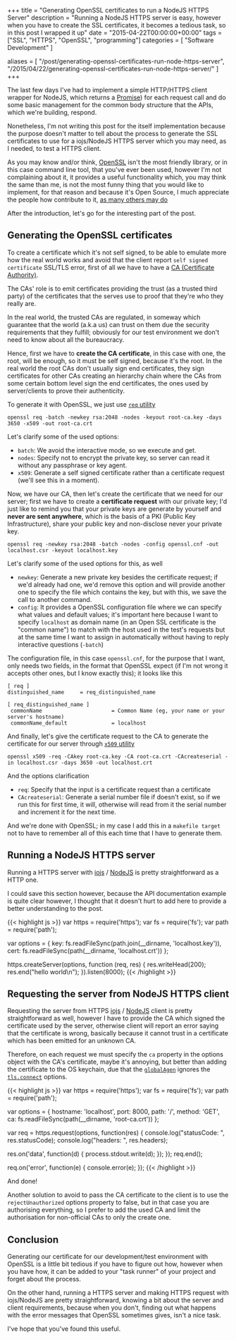 +++
title = "Generating OpenSSL certificates to run a NodeJS HTTPS Server"
description = "Running a NodeJS HTTPS server is easy, however when you have to create the SSL certificates, it becomes a tedious task, so in this post I wrapped it up"
date = "2015-04-22T00:00:00+00:00"
tags = ["SSL", "HTTPS", "OpenSSL", "programming"]
categories = [
  "Software Development"
]

aliases = [
  "/post/generating-openssl-certificates-run-node-https-server",
  "/2015/04/22/generating-openssl-certificates-run-node-https-server/"
]
+++

The last few days I've had to implement a simple HTTP/HTTPS client wrapper for NodeJS, which returns a <a href="https://promisesaplus.com/" target="_blank">Promise</a>) for each request call and do some basic management for the common body structure that the APIs, which we're building, respond.

Nonetheless, I'm not writing this post for the itself implementation because the purpose doesn't matter to tell about the process to generate the SSL certificates to use for a iojs/NodeJS HTTPS server which you may need, as I needed, to test a HTTPS client.

As you may know and/or think, <a href="https://www.openssl.org" target="_blank">OpenSSL</a> isn't the most friendly library, or in this case command line tool, that you've ever been used, however I'm not complaining about it, it provides a useful functionality which, you may think the same than me, is not the most funny thing that you would like to implement, for that reason and because it's Open Source, I much appreciate the people how contribute to it, <a href="http://en.wikipedia.org/wiki/OpenSSL" target="_blank">as many others may do</a>

After the introduction, let's go for the interesting part of the post.


## Generating the OpenSSL certificates

To create a certificate which it's not self signed, to be able to emulate more how the real world works and avoid that the client report `self signed certificate` SSL/TLS error, first of all we have to have a <a href="http://en.wikipedia.org/wiki/Certificate_authority" target="_blank">CA (Certificate Authority)</a>.

The CAs' role is to emit certificates providing the trust (as a trusted third party) of the certificates that the serves use to proof that they're who they really are.

In the real world, the trusted CAs are regulated, in someway which guarantee that the world (a.k.a us) can trust on them due the security requirements that they fulfill; obviously for our test environment we don't need to know about all the bureaucracy.

Hence, first we have to __create the CA certificate__, in this case with one, the root, will be enough, so it must be self signed, because it's the root. In the real world the root CAs don't usually sign end certificates, they sign certificates for other CAs creating an hierarchy chain where the CAs from some certain bottom level sign the end certificates, the ones used by server/clients to prove their authenticity.

To generate it with OpenSSL, we just use <a href="https://www.openssl.org/docs/apps/req.html" target="_blank">`req` utility</a>

```
openssl req -batch -newkey rsa:2048 -nodes -keyout root-ca.key -days 3650 -x509 -out root-ca.crt
```

Let's clarify some of the used options:

* `batch`: We avoid the interactive mode, so we execute and get.
* `nodes`: Specify not to encrypt the private key, so server can read it without any passphrase or key agent.
* `x509`: Generate a self signed certificate rather than a certificate request (we'll see this in a moment).


Now, we have our CA, then let's create the certificate that we need for our server; first we have to create a __certificate request__ with our private key; I'd just like to remind you that your private keys are generate by yourself and __never are sent anywhere__, which is the basis of a PKI (Public Key Infrastructure), share your public key and non-disclose never your private key.

```
openssl req -newkey rsa:2048 -batch -nodes -config openssl.cnf -out localhost.csr -keyout localhost.key
```

Let's clarify some of the used options for this, as well

* `newkey`: Generate a new private key besides the certificate request; if we'd already had one, we'd remove this option and will provide another one to specify the file which contains the key, but with this, we save the call to another command.
* `config`: It provides a OpenSSL configuration file where we can specify what values and default values; it's important here because I want to specify `localhost` as domain name (in an Open SSL certificate is the "common name") to match with the host used in the test's requests but at the same time I want to assign in automatically without having to reply interactive questions (`-batch`)

The configuration file, in this case `openssl.cnf`, for the purpose that I want, only needs two fields, in the format that OpenSSL expect (if I'm not wrong it accepts other ones, but I know exactly this); it looks like this

```
[ req ]
distinguished_name     = req_distinguished_name

[ req_distinguished_name ]
 commonName                      = Common Name (eg, your name or your server's hostname)
 commonName_default              = localhost
```

And finally, let's give the certificate request to the CA to generate the certificate for our server through <a href="https://www.openssl.org/docs/apps/x509.html" target="_blank">`x509` utility</a>

```
openssl x509 -req -CAkey root-ca.key -CA root-ca.crt -CAcreateserial -in localhost.csr -days 3650 -out localhost.crt
```

And the options clarification

* `req`: Specify that the input is a certificate request than a certificate
* `CAcreateserial`: Generate a serial number file if doesn't exist, so if we run this for first time, it will, otherwise will read from it the serial number and increment it for the next time.


And we're done with OpenSSL; in my case I add this in a `makefile target` not to have to remember all of this each time that I have to generate them.


## Running a NodeJS HTTPS server

Running a HTTPS server with <a href="https://iojs.org/api/https.html#https_https_createserver_options_requestlistener" taget="_blank">iojs</a> / <a href="https://nodejs.org/api/https.html#https_https_createserver_options_requestlistener" target="_blank">NodeJS</a> is pretty straightforward as a HTTP one.

I could save this section however, because the API documentation example is quite clear however, I thought that it doesn't hurt to add here to provide a better understanding to the post.

{{< highlight js >}}
var https = require('https');
var fs = require('fs');
var path = require('path');

var options = {
  key: fs.readFileSync(path.join(__dirname, 'localhost.key')),
  cert: fs.readFileSync(path(__dirname, 'localhost.crt'))
};

https.createServer(options, function (req, res) {
  res.writeHead(200);
  res.end("hello world\n");
}).listen(8000);
{{< /highlight >}}


## Requesting the server from NodeJS HTTPS client

Requesting the server from HTTPS <a href="https://iojs.org/api/https.html#https_https_request_options_callback" target="_blank">iojs</a> / <a href="https://nodejs.org/api/https.html#https_https_request_options_callback" target="_blank">NodeJS</a> client is pretty straightforward as well, however I have to provide the CA which signed the certificate used by the server, otherwise client will report an error saying that the certificate is wrong, basically because it cannot trust in a certificate which has been emitted for an unknown CA.

Therefore, on each request we must specify the `ca` property in the options object with the CA's certificate, maybe it's annoying, but better than adding the certificate to the OS keychain, due that the <a href="https://nodejs.org/api/https.html#https_https_globalagent" target="_blank">`globalAgen`</a> ignores the <a href="https://nodejs.org/api/tls.html#tls_tls_connect_options_callback" target="_blank">`tls.connect`</a> options.

{{< highlight js >}}
var https = require('https');
var fs = require('fs');
var path = require('path');

var options = {
  hostname: 'localhost',
  port: 8000,
  path: '/',
  method: 'GET',
  ca: fs.readFileSync(path(__dirname, 'root-ca.crt'))
};

var req = https.request(options, function(res) {
  console.log("statusCode: ", res.statusCode);
  console.log("headers: ", res.headers);

  res.on('data', function(d) {
    process.stdout.write(d);
  });
});
req.end();

req.on('error', function(e) {
  console.error(e);
});
{{< /highlight >}}

And done!

Another solution to avoid to pass the CA certificate to the client is to use the `rejectUnauthorized` options property to false, but in that case you are authorising everything, so I prefer to add the used CA and limit the authorisation for non-official CAs to only the create one.


## Conclusion

Generating our certificate for our development/test environment with OpenSSL is a little bit tedious if you have to figure out how, however when you have how, it can be added to your "task runner" of your project and forget about the process.

On the other hand, running a HTTPS server and making HTTPS request with iojs/NodeJS are pretty straightforward, knowing a bit about the server and client requirements, because when you don't, finding out what happens with the error messages that OpenSSL sometimes gives, isn't a nice task.


I've hope that you've found this useful.
